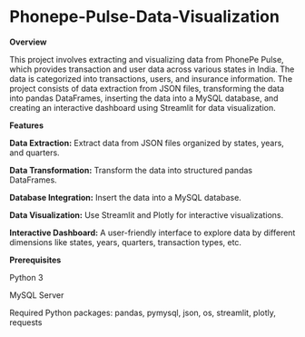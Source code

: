 # Phonepe-Pulse-Data-Visualization

**Overview**

This project involves extracting and visualizing data from PhonePe Pulse, which provides transaction and user data across various states in India. The data is categorized into transactions, users, and insurance information. The project consists of data extraction from JSON files, transforming the data into pandas DataFrames, inserting the data into a MySQL database, and creating an interactive dashboard using Streamlit for data visualization.

**Features**

**Data Extraction:**
Extract data from JSON files organized by states, years, and quarters.

**Data Transformation:**
Transform the data into structured pandas DataFrames.

**Database Integration:**
Insert the data into a MySQL database.

**Data Visualization:**
Use Streamlit and Plotly for interactive visualizations.

**Interactive Dashboard:**
A user-friendly interface to explore data by different dimensions like states, years, quarters, transaction types, etc.

**Prerequisites**

Python 3

MySQL Server

Required Python packages: pandas, pymysql, json, os, streamlit, plotly, requests
